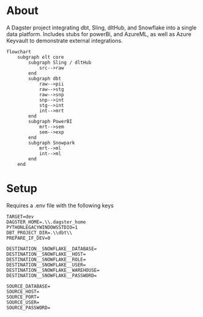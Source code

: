 # About
A Dagster project integrating dbt, Sling, dltHub, and Snowflake into a single data platform.
Includes stubs for powerBi, and AzureML, as well as Azure Keyvault to demonstrate
external integrations.


``` mermaid
flowchart
    subgraph elt core
        subgraph Sling / dltHub 
            src-->raw
        end
        subgraph dbt 
            raw-->pii
            raw-->stg
            raw-->snp
            snp-->int
            stg-->int
            int-->mrt
        end
        subgraph PowerBI
            mrt-->sem
            sem-->exp
        end
        subgraph Snowpark
            mrt-->ml
            int-->ml
        end
    end
```

# Setup
Requires a .env file with the following keys
```
TARGET=dev
DAGSTER_HOME=.\\.dagster_home
PYTHONLEGACYWINDOWSSTDIO=1
DBT_PROJECT_DIR=.\\dbt\\
PREPARE_IF_DEV=0

DESTINATION__SNOWFLAKE__DATABASE=
DESTINATION__SNOWFLAKE__HOST=
DESTINATION__SNOWFLAKE__ROLE=
DESTINATION__SNOWFLAKE__USER=
DESTINATION__SNOWFLAKE__WAREHOUSE=
DESTINATION__SNOWFLAKE__PASSWORD=

SOURCE_DATABASE=
SOURCE_HOST=
SOURCE_PORT=
SOURCE_USER=
SOURCE_PASSWORD=
```